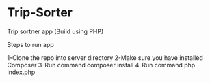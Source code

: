 # Trip-Sorter
Trip sortner app (Build using PHP)

Steps to run app

1-Clone the repo into server directory
2-Make sure you have installed Composer
3-Run command composer install
4-Run command php index.php